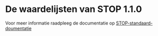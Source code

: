 # De waardelijsten van STOP 1.1.0

Voor meer informatie raadpleeg de documentatie op [STOP-standaard-doumentatie](https://koop.gitlab.io/STOP/standaard/index.html)